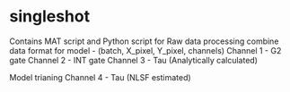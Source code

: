 # singleshot
Contains MAT script and Python script for Raw data processing
combine data format for model  - (batch, X_pixel, Y_pixel, channels)
Channel 1 - G2 gate
Channel 2 - INT gate
Channel 3 - Tau (Analytically calculated)

Model trianing 
Channel 4 - Tau (NLSF estimated)
